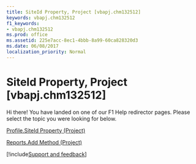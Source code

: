 ```yaml
---
title: SiteId Property, Project [vbapj.chm132512]
keywords: vbapj.chm132512
f1_keywords:
- vbapj.chm132512
ms.prod: office
ms.assetid: 225e7acc-8ec1-4bbb-8a99-60ca828320d3
ms.date: 06/08/2017
localization_priority: Normal
---
```



# SiteId Property, Project [vbapj.chm132512]

Hi there! You have landed on one of our F1 Help redirector pages. Please select the topic you were looking for below.

[Profile.SiteId Property (Project)](http://msdn.microsoft.com/library/18d72450-e7d6-55b7-733c-45db023469c5%28Office.15%29.aspx)

[Reports.Add Method (Project)](http://msdn.microsoft.com/library/3ce8e51c-54c6-6cc7-f5ec-c27e0a657f04%28Office.15%29.aspx)

[!include[Support and feedback](~/includes/feedback-boilerplate.md)]